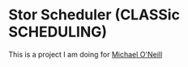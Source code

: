 # Stor Scheduler (CLASSic SCHEDULING)
This is a project I am doing for [Michael O'Neill](https://stor.unc.edu/faculty-member/oneill-michael/)
